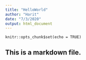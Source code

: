 ```yaml
---
title: "HelloWorld"
author: "Harit"
date: "7/3/2020"
output: html_document
---
```


```{r setup, include=FALSE}
knitr::opts_chunk$set(echo = TRUE)
```

## This is a markdown file.
